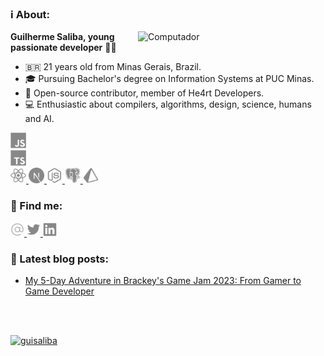 ### **ℹ️ About:**
<img src="https://raw.githubusercontent.com/MicaelliMedeiros/micaellimedeiros/master/image/computer-illustration.png" min-width="350px" max-width="350px" width="300px" align="right" alt="Computador">

**Guilherme Saliba, young passionate developer** 🧑‍💻

-   🇧🇷  21 years old from Minas Gerais, Brazil. <br>
- 🎓 Pursuing Bachelor's degree on Information Systems at PUC Minas.  <br>
- 💜 Open-source contributor, member of He4rt Developers.  <br>
- 💻 Enthusiastic about compilers, algorithms, design, science, humans and AI.

<a href="https://www.javascript.com" target="_blank" rel="noreferrer noopener">
  <img src="https://raw.githubusercontent.com/0xShapeShifter/dev-story/master/public/images/skills/core/javascript.svg" alt="JavaScript" width="25" height="25" />
</a>
<br>
<a href="https://www.typescriptlang.org" target="_blank" rel="noreferrer noopener">
  <img src="https://raw.githubusercontent.com/0xShapeShifter/dev-story/master/public/images/skills/core/typescript.svg" alt="TypeScript" width="25" height="25" />
</a>
<br>
<a href="https://reactjs.org" target="_blank" rel="noreferrer noopener">
  <img src="https://raw.githubusercontent.com/0xShapeShifter/dev-story/master/public/images/skills/frontend/react.svg" alt="React" width="25" height="25" />
</a>
<a href="https://nextjs.org" target="_blank" rel="noreferrer noopener">
  <img src="https://raw.githubusercontent.com/0xShapeShifter/dev-story/master/public/images/skills/frontend/nextjs.svg" alt="NextJS" width="25" height="25" />
</a>
<a href="https://nodejs.org" target="_blank" rel="noreferrer noopener">
  <img src="https://raw.githubusercontent.com/0xShapeShifter/dev-story/master/public/images/skills/backend/nodejs.svg" alt="NodeJS" width="25" height="25" />
</a>
<a href="https://www.postgresql.org" target="_blank" rel="noreferrer noopener">
  <img src="https://raw.githubusercontent.com/0xShapeShifter/dev-story/master/public/images/skills/backend/postgresql.svg" alt="PostgreSQL" width="25" height="25" />
</a>
<a href="http://prisma.io" target="_blank" rel="noreferrer noopener">
  <img src="https://raw.githubusercontent.com/0xShapeShifter/dev-story/master/public/images/skills/backend/prisma.svg" alt="Prisma" width="25" height="25" />
</a>


### **💌 Find me:**
<a href="mailto:salibagui19@gmail.com" target="_blank" rel="noreferrer noopener">
  <img src="https://raw.githubusercontent.com/0xShapeShifter/dev-story/master/public/images/socials/at.svg" alt="Email" width="22" height="22" />
</a>
<a href="https://twitter.com/guisaliba1" target="_blank" rel="noreferrer noopener">
  <img src="https://raw.githubusercontent.com/0xShapeShifter/dev-story/master/public/images/socials/twitter.svg" alt="Twitter" width="22" height="22" />
</a>
<a href="https://www.linkedin.com/in/guisaliba" target="_blank" rel="noreferrer noopener">
  <img src="https://raw.githubusercontent.com/0xShapeShifter/dev-story/master/public/images/socials/linkedin.svg" alt="LinkedIn" width="22" height="22" />
</a>  

### **📕 Latest blog posts:**
<!-- BLOG:START -->
- [My 5-Day Adventure in Brackey's Game Jam 2023: From Gamer to Game Developer](https://dev.to/guisaliba/my-5-day-adventure-in-brackeys-game-jam-2023-from-gamer-to-game-developer-3d21)
<!-- BLOG:END -->

<br>
<br>

[![guisaliba](https://github-readme-stats.vercel.app/api/top-langs/?username=guisaliba&layout=compact&theme=tokyonight&hide=html,css&show_icons=true)](https://github.com/anuraghazra/github-readme-stats)
